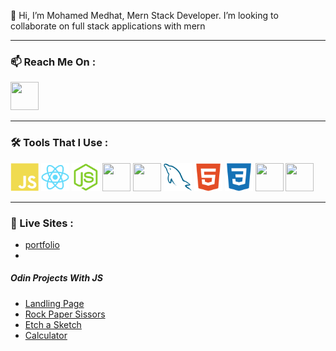 👋 Hi, I’m Mohamed Medhat, Mern Stack Developer. I’m looking to collaborate on full stack applications with mern

---
### 📫 Reach Me On :  
<div>
   <a href="https://www.linkedin.com/in/mohamed-medhat-337b811b8/" target="_blank" rel="noopener noreferrer">
      <img src="https://cdn.jsdelivr.net/gh/devicons/devicon/icons/linkedin/linkedin-plain.svg" width="45" height="45"/>
   </a>

</div>
   

---

### :hammer_and_wrench: Tools That I Use :
<div>
   <img src="https://github.com/devicons/devicon/blob/master/icons/javascript/javascript-plain.svg" width="45" height="45"/>
   <img src="https://github.com/devicons/devicon/blob/master/icons/react/react-original.svg" width="45" height="45"/>
   <img src="https://github.com/devicons/devicon/blob/master/icons/nodejs/nodejs-original.svg" width="45" height="45"/>
   <img src="https://cdn.jsdelivr.net/gh/devicons/devicon/icons/express/express-original.svg" width="45" height="45"/>
   <img src="https://cdn.jsdelivr.net/gh/devicons/devicon/icons/mongodb/mongodb-original.svg" width="45" height="45"/>
   <img src="https://github.com/devicons/devicon/blob/master/icons/mysql/mysql-plain.svg" width="45" height="45"/>
   <img src="https://github.com/devicons/devicon/blob/master/icons/html5/html5-plain.svg" width="45" height="45"/>
   <img src="https://github.com/devicons/devicon/blob/master/icons/css3/css3-plain.svg" width="45" height="45"/>
   <img src="https://cdn.jsdelivr.net/gh/devicons/devicon/icons/tailwindcss/tailwindcss-plain.svg" width="45" height="45"/>
   <img src="https://cdn.jsdelivr.net/gh/devicons/devicon/icons/figma/figma-original.svg" width="45" height="45"/>
          
</div>

---
### 🌱 Live Sites : 
- [portfolio](https://nextjs-portfolio-tailwind-drab.vercel.app/)
- 

##### Odin Projects With JS
- [Landling Page](https://mohamed20medhat.github.io/odin-landing-page/)
- [Rock Paper Sissors](https://mohamed20medhat.github.io/rock_paper_scissors_odin/)
- [Etch a Sketch](https://mohamed20medhat.github.io/etch-a-ketch/)
- [Calculator](https://mohamed20medhat.github.io/JScalculator/)




